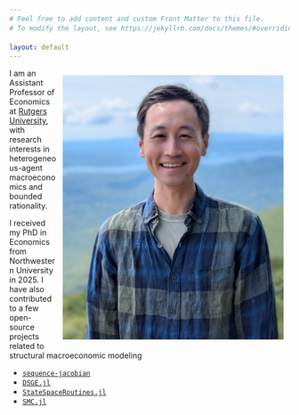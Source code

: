 ```yaml
---
# Feel free to add content and custom Front Matter to this file.
# To modify the layout, see https://jekyllrb.com/docs/themes/#overriding-theme-defaults

layout: default
---
```


<img src="/assets/new_profile.jpg" height="475" align="right" style="margin: 0.3cm;"/>  

I am an Assistant Professor of Economics at [Rutgers University](https://economics.rutgers.edu/), with research interests in heterogeneous-agent macroeconomics and bounded rationality. 

I received my PhD in Economics from Northwestern University in 2025. I have also contributed to a few open-source projects related to structural macroeconomic modeling 

- [`sequence-jacobian`](https://github.com/shade-econ/sequence-jacobian) 
- [`DSGE.jl`](https://github.com/FRBNY-DSGE/DSGE.jl) 
- [`StateSpaceRoutines.jl`](https://github.com/FRBNY-DSGE/StateSpaceRoutines.jl) 
- [`SMC.jl`](https://github.com/FRBNY-DSGE/SMC.jl) 


